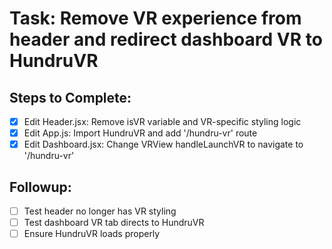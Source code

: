 # Task: Remove VR experience from header and redirect dashboard VR to HundruVR

## Steps to Complete:
- [x] Edit Header.jsx: Remove isVR variable and VR-specific styling logic
- [x] Edit App.js: Import HundruVR and add '/hundru-vr' route
- [x] Edit Dashboard.jsx: Change VRView handleLaunchVR to navigate to '/hundru-vr'

## Followup:
- [ ] Test header no longer has VR styling
- [ ] Test dashboard VR tab directs to HundruVR
- [ ] Ensure HundruVR loads properly
